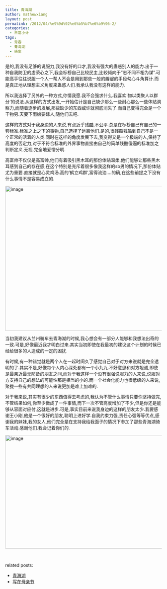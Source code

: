 ```yaml
---
title: 青海湖
author: mathewxiang
layout: post
permalink: /2012/04/%e9%9d%92%e6%b5%b7%e6%b9%96-2/
categories:
  - 日常小计
tags:
  - 青春
  - 青海湖
  - 骑车
---
```

是的,我没有足够的说服力,我没有好的口才,我没有强大的蛊惑别人的能力.出于一种自我防卫的虚荣心之下,我会标榜自己比较民主,比较倾向于”志不同不相为谋”.可能高手往往说服一个人一帮人不会是用到那些一般的龌龊的手段勾心斗角算计.而是真正地从理想主义角度来蛊惑人们.我承认我没有这样的能力.

所以我选择了另外的一种方式,你情我愿.我不会强求什么.我喜欢’物以类聚人以群分’的说法.从这样的方式出发,一开始估计是自己缺少那么一些耐心那么一些体贴洞察力,而随着逐步的发展,那些缺少的东西或许就彻底消失了.而自己变得完全是一个干物男.天要下雨娘要嫁人,随他们去吧.<!--more-->

这样的方式对于我身边的人来说,有点近乎残酷,不公平.总是在标榜自己有自己的一套标准.标准之上之下的事物,自己选择了远离他们.是的,很残酷残酷到自己不是一个正常的活着的人类.同时在这样的角度发展下去,我变得又是一个极端的人,保持了高度的否定力,对于不符合标准的外界事物直接由自己的简单残酷傻逼的标准加之判断定义.无视.完全地爱憎分明.

高富帅不仅仅是高富帅,他们有着吸引黑木耳的那份体贴温柔,他们能够让那些黑木耳感到自己的存在感,在这个特别是充斥着很多像我这样的sb男的情况下,那份体贴尤为重要.直接就是心灵鸡汤.高的’鹤立鸡群’,富得流油….的确,在这些前提之下没有什么事情不是容易成立的.

[<img style="background-image: none; padding-left: 0px; padding-right: 0px; display: inline; padding-top: 0px; border: 0px;" title="image" src="http://www.yyxzy.org/wp-content/uploads/2012/04/image_thumb.png" alt="image" width="609" height="466" border="0" />][1]

当初我建议从兰州骑车去青海湖的时候,我心想会有一部分人能够和我想法出奇的一致.可是,好像最近我才明白过来.其实当初即使在我最初的建议这个计划的时候已经给很多的人造成的一定的困扰.

有时候,有一种错觉就是两个人在一起时间久了感觉自己对于对方来说就是完全透明的了.其实不是,好像每个人内心深处都有一个小九九.不好意思和对方坦诚,即使是最亲近最无防备的朋友之间,而对于我这样一个没有很强说服力的人来说,说服对方支持自己的想法的可能性那是相当的小的.而一个社会化能力也很低级的人来说,聚拢一些有共同理想的人来说更加是难上加难的.

对于我来说,其实有很少的东西值得去考虑的,我认为不管什么事情只要你坚持做完,不管结果如何,你至少做成了一件事情,而下一次不管高度增加了不少,但是你还是能够从容面对应付,这就是进步.可是,事实目前来说我身边的这样的朋友太少.我要感谢王小刚,他是一个很好的朋友,聪明上进好学.自我约束力强,责任心强等等优点,感谢我的妹妹,我的女人,他们完全是在支持我给我面子的情况下参加了那些青海湖骑车活动.感谢他们.我会记着你们的.

[<img style="background-image: none; padding-left: 0px; padding-right: 0px; display: inline; padding-top: 0px; border: 0px;" title="image" src="http://www.yyxzy.org/wp-content/uploads/2012/04/image_thumb1.png" alt="image" width="565" height="365" border="0" />][2]

 

related posts:

*   <a title="Link to 青海湖" href="http://www.yyxzy.org/2008/04/%e9%9d%92%e6%b5%b7%e6%b9%96/" rel="bookmark">青海湖</a>
*   <a title="Link to 写在母亲节" href="http://www.yyxzy.org/2008/05/%e5%86%99%e5%9c%a8%e6%af%8d%e4%ba%b2%e8%8a%82/" rel="bookmark">写在母亲节</a>

 [1]: http://www.yyxzy.org/wp-content/uploads/2012/04/image.png
 [2]: http://www.yyxzy.org/wp-content/uploads/2012/04/image1.png